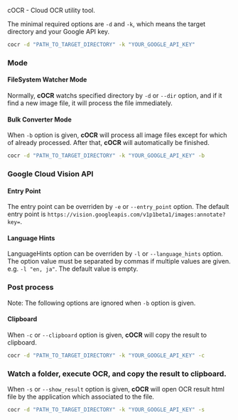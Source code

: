 
cOCR - Cloud OCR utility tool. 

The minimal required options are `-d` and `-k`, which means the target directory and your Google API key.

```bat
cocr -d "PATH_TO_TARGET_DIRECTORY" -k "YOUR_GOOGLE_API_KEY"
```

### Mode
#### FileSystem Watcher Mode

Normally, **cOCR** watchs specified directory by `-d` or `--dir` option, and if it find a new image file, it will process the file immediately.

#### Bulk Converter Mode

When `-b` option is given, **cOCR** will process all image files except for which of already processed. After that, **cOCR** will automatically be finished.

```bat
cocr -d "PATH_TO_TARGET_DIRECTORY" -k "YOUR_GOOGLE_API_KEY" -b
```

### Google Cloud Vision API

#### Entry Point

The entry point can be overriden by `-e` or `--entry_point` option.
The default entry point is `https://vision.googleapis.com/v1p1beta1/images:annotate?key=`.

#### Language Hints

LanguageHints option can be overriden by `-l` or `--language_hints` option. 
The option value must be separated by commas if multiple values are given. e.g. `-l "en, ja"`. 
The default value is empty.

### Post process

Note: The following options are ignored when `-b` option is given.

#### Clipboard

When `-c` or `--clipboard` option is given, **cOCR** will copy the result to clipboard.

```bat
cocr -d "PATH_TO_TARGET_DIRECTORY" -k "YOUR_GOOGLE_API_KEY" -c
```


### Watch a folder, execute OCR, and copy the result to clipboard.

When `-s` or `--show_result` option is given, **cOCR** will open OCR result html file by the application which associated to the file.

```bat
cocr -d "PATH_TO_TARGET_DIRECTORY" -k "YOUR_GOOGLE_API_KEY" -s
```
